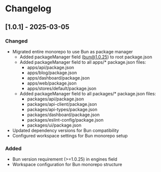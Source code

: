# Changelog

## [1.0.1] - 2025-03-05

### Changed
- Migrated entire monorepo to use Bun as package manager
  - Added packageManager field (bun@1.0.25) to root package.json
  - Added packageManager field to all apps/* package.json files:
    - apps/api/package.json
    - apps/blog/package.json
    - apps/dashboard/package.json
    - apps/web/package.json
    - apps/stores/default/package.json
  - Added packageManager field to all packages/* package.json files:
    - packages/api/package.json
    - packages/api-client/package.json
    - packages/api-types/package.json
    - packages/dashboard/package.json
    - packages/eslint-config/package.json
    - packages/ui/package.json
- Updated dependency versions for Bun compatibility
- Configured workspace settings for Bun monorepo setup

### Added
- Bun version requirement (>=1.0.25) in engines field
- Workspace configuration for Bun monorepo structure
